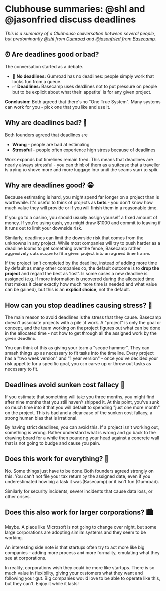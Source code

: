 # **Clubhouse summaries**: @shl and @jasonfried discuss deadlines

*This is a summary of a Clubhouse conversation between several people, but predominantly [@shl](https://twitter.com/shl) from [Gumroad](https://gumroad.com) and [@jasonfried](https://twitter.com/jasonfried) from [Basecamp](https://basecamp.com).*

## ⏰ Are deadlines good or bad?

The conversation started as a debate. 

* 🚫 **No deadlines:** Gumroad has no deadlines: people simply work that looks fun from a queue. 
* ✅ **Deadlines:** Basecamp uses deadlines not to put pressure on people but to be explicit about what their 'appetite' is for any given project.

**Conclusion:** Both agreed that there's no "One True System". Many systems can work for you - pick one that you like and use it.

## Why are deadlines bad? 🙁

Both founders agreed that deadlines are 

* **Wrong** - people are bad at estimating
* **Stressful** - people often experience high stress because of deadlines

Work expands but timelines remain fixed. This means that deadlines are nearly always stressful - you can think of them as a suitcase that a traveller is trying to shove more and more luggage into until the seams start to split.

## Why are deadlines good? 😁

Because estimating is hard, you might spend far longer on a project than is worthwhile. It's useful to think of projects as **bets** - you don't know how much value they will provide or if you will finish them in a reasonable time.

If you go to a casino, you should usually assign yourself a fixed amount of money. If you're using cash, you might draw $1000 and commit to leaving if it runs out to limit your downside risk.

Similarly, deadlines can limit the downside risk that comes from the unknowns in any project. While most companies will try to push harder as a deadline looms to get something over the fence, Basecamp rather aggresively cuts scope to fit a given project into an agreed time frame.

If the project isn't completed by the deadline, instead of adding more time by default as many other companies do, the default outcome is to **drop the project** and regard the best as 'lost'. In some cases a new deadline is assigned (e.g. if more information is uncovered during the allocated time that makes it clear exactly how much more time is needed and what value can be gained), but this is an **explicit choice**, not the default.

## How can you stop deadlines causing stress? 🥴

The main reason to avoid deadlines is the stress that they cause. Basecamp doesn't associate projects with a pile of work. A "project" is only the goal or concept, and the team working on the project figures out what can be done in the allocated time - not how to get through all the assigned work by the given deadline.

You can think of this as giving your team a "scope hammer". They can smash things up as necessary to fit tasks into the timeline. Every project has a "two week version" and "1 year version" - once you've decided your risk appetite for a specific goal, you can carve up or throw out tasks as necessary to fit.

## Deadlines avoid sunken cost fallacy 🌊

If you estimate that something will take you three months, you might find after nine months that you still haven't shipped it. At this point, you've sunk so much time into it that you will default to spending "just one more month" on the project. This is bad and a clear case of the sunken cost fallacy, a strong human bias that is irrational. 

By having strict deadlines, you can avoid this. If a project isn't working out, something is wrong. Rather understand what is wrong and go back to the drawing board for a while then pounding your head against a concrete wall that is not going to budge and cause you pain.

## Does this work for everything? 💊

No. Some things just have to be done. Both founders agreed strongly on this. You can't not file your tax return by the assigned date, even if you underestimated how big a task it was (Basecamp) or it isn't fun (Gumroad).

Similarly for security incidents, severe incidents that cause data loss, or other crises. 

## Does this also work for larger corporations? 🏙

Maybe. A place like Microsoft is not going to change over night, but some large corporations are adopting similar systems and they seem to be working.

An interesting side note is that startups often try to act more like big companies - adding more process and more formality, emulating what they see at corporations.

In reality, corporations wish they could be more like startups. There is so much value in flexibility, giving your customers what they want and following your gut. Big companies would love to be able to operate like this, but they can't. Enjoy it while it lasts!






